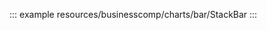 <!--
 * @Description: 
 * @Date: 2024-10-30 16:58:47
 * @LastEditTime: 2024-10-31 14:28:54
-->
<!-- ## 2D地图 -->

::: example
resources/businesscomp/charts/bar/StackBar
:::

<!-- ## 3D地图

::: example
resources/businesscomp/charts/bar/Map3D
::: -->
